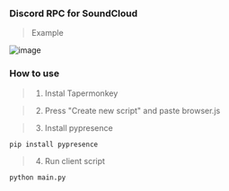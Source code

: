 ### Discord RPC for SoundCloud

>Example


![image](https://user-images.githubusercontent.com/76528012/157850990-30110c67-db96-4f47-b0ec-bfd415b14adf.png)


### How to use

>1. Instal Tapermonkey

>2. Press "Create new script" and paste browser.js

>3. Install pypresence
```
pip install pypresence
```

>4. Run client script

```
python main.py
```

